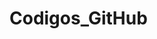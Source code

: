 # Codigos_GitHub
<!--Ana Beatriz Sodré de Carvalho 823125369
Gabriel Avelar De Souza Silva 823165351
Matheus Garcia dos Santos 823161280
Matheus Marotte da Silva 823164453
Paulo Henrique Lima Shim 824154175
Victor Samuel Candido 82319094